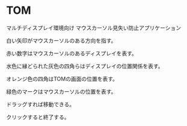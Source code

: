 # TOM
<p>
  マルチディスプレイ環境向け マウスカーソル見失い防止アプリケーション
</p>
<p>
  白い矢印がマウスカーソルのある方向を指す。
</p>
<p>
  赤い数字はマウスカーソルのあるディスプレイを表す。
</p>
<p>
  水色に縁どられた灰色の四角らはディスプレイの位置関係を表す。
</p>
<p>
  オレンジ色の四角はTOMの画面の位置を表す。
</p>
<p>
  緑色のマークはマウスカーソルの位置を表す。
</p>
<p>
  ドラッグすれば移動できる。
</p>
<p>
  クリックすると終了する。
</p>
